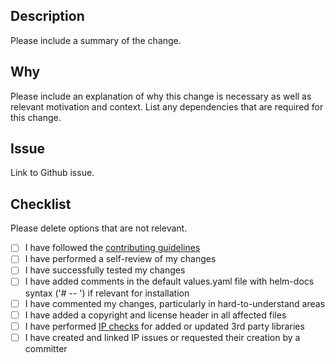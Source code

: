 ## Description

Please include a summary of the change.

## Why

Please include an explanation of why this change is necessary as well as relevant motivation and context. List any dependencies that are required for this change.

## Issue

Link to Github issue.

## Checklist

Please delete options that are not relevant.

- [ ] I have followed the [contributing guidelines](https://github.com/eclipse-tractusx/portal-assets/blob/main/developer/Technical%20Documentation/Dev%20Process/How%20to%20contribute.md#commit-and-pr-guidelines)
- [ ] I have performed a self-review of my changes
- [ ] I have successfully tested my changes
- [ ] I have added comments in the default values.yaml file with helm-docs syntax ('# -- ') if relevant for installation
- [ ] I have commented my changes, particularly in hard-to-understand areas
- [ ] I have added a copyright and license header in all affected files
- [ ] I have performed [IP checks](https://eclipse-tractusx.github.io/docs/release/trg-7/trg-7-04#checking-libraries-using-the-eclipse-dash-license-tool) for added or updated 3rd party libraries
- [ ] I have created and linked IP issues or requested their creation by a committer
